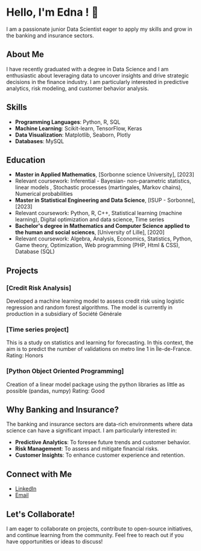 # Hello, I'm Edna ! 👋

I am a passionate junior Data Scientist eager to apply my skills and grow in the banking and insurance sectors.

## About Me

I have recently graduated with a degree in Data Science and I am enthusiastic about leveraging data to uncover insights and drive strategic decisions in the finance industry. 
I am particularly interested in predictive analytics, risk modeling, and customer behavior analysis.

## Skills

- **Programming Languages**: Python, R, SQL
- **Machine Learning**: Scikit-learn, TensorFlow, Keras
- **Data Visualization**: Matplotlib, Seaborn, Plotly
- **Databases**: MySQL

## Education

- **Master in Applied Mathematics**, [Sorbonne science University], [2023]
- Relevant coursework: Inferential - Bayesian- non-parametric statistics, linear models , Stochastic processes (martingales, Markov chains), Numerical probabilities
- **Master in Statistical Engineering and Data Science**, [ISUP - Sorbonne], [2023]
- Relevant coursework: Python, R, C++, Statistical learning (machine learning), Digital optimization and data science, Time series
- **Bachelor's degree in Mathematics and Computer Science applied to the human and social sciences**, [University of Lille], [2020]
- Relevant coursework: Algebra, Analysis, Economics, Statistics, Python, Game theory, Optimization, Web programming (PHP, Html & CSS), Database (SQL)

## Projects

### [Credit Risk Analysis]
Developed a machine learning model to assess credit risk using logistic regression and random forest algorithms. The model is currently in production in a subsidiary of Société Générale

### [Time series project]
This is a study on statistics and learning for forecasting. In this context, the aim is to predict the number of validations on metro line 1 in Île-de-France.
Rating: Honors

### [Python Object Oriented Programming]
Creation of a linear model package using the python libraries as little as possible (pandas, numpy)
Rating: Good

## Why Banking and Insurance?

The banking and insurance sectors are data-rich environments where data science can have a significant impact. I am particularly interested in:

- **Predictive Analytics**: To foresee future trends and customer behavior.
- **Risk Management**: To assess and mitigate financial risks.
- **Customer Insights**: To enhance customer experience and retention.

## Connect with Me

- [LinkedIn](https://www.linkedin.com/in/edna-radji-400915203)
- [Email](mailto:radjihalidath@gmail.com)

## Let's Collaborate!

I am eager to collaborate on projects, contribute to open-source initiatives, and continue learning from the community. Feel free to reach out if you have opportunities or ideas to discuss!
